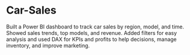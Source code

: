 # Car-Sales
Built a Power BI dashboard to track car sales by region, model, and time. Showed sales trends, top models, and revenue. Added filters for easy analysis and used DAX for KPIs and profits to help decisions, manage inventory, and improve marketing.
